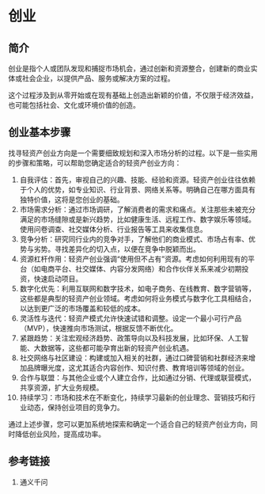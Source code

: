 # 创业


## 简介

创业是指个人或团队发现和捕捉市场机会，通过创新和资源整合，创建新的商业实体或社会企业，以提供产品、服务或解决方案的过程。

这个过程涉及到从零开始或在现有基础上创造出新颖的价值，不仅限于经济效益，也可能包括社会、文化或环境价值的创造。

## 创业基本步骤

找寻轻资产创业方向是一个需要细致规划和深入市场分析的过程。以下是一些实用的步骤和策略，可以帮助您确定适合的轻资产创业方向：

1. 自我评估：首先，审视自己的兴趣、技能、经验和资源。轻资产创业往往依赖于个人的优势，如专业知识、行业背景、网络关系等。明确自己在哪方面具有独特价值，这将是您创业的基础。
2. 市场需求分析：通过市场调研，了解消费者的需求和痛点。关注那些未被充分满足的市场缝隙或是新兴趋势，比如健康生活、远程工作、数字娱乐等领域。使用问卷调查、社交媒体分析、行业报告等工具来收集信息。
3. 竞争分析：研究同行业内的竞争对手，了解他们的商业模式、市场占有率、优势与劣势。寻找差异化的切入点，以便在竞争中脱颖而出。
4. 资源杠杆作用：轻资产创业强调“使用但不占有”资源。考虑如何利用现有的平台（如电商平台、社交媒体、内容分发网络）和合作伙伴关系来减少初期投资，快速启动项目。
5. 数字化优先：利用互联网和数字技术，如电子商务、在线教育、数字营销等，这些都是典型的轻资产创业领域。考虑如何将业务模式与数字化工具相结合，以达到更广泛的市场覆盖和较低的成本。
6. 灵活性与迭代：轻资产模式允许快速试错和调整。设定一个最小可行产品（MVP），快速推向市场测试，根据反馈不断优化。
7. 紧跟趋势：关注宏观经济趋势、政策导向以及科技发展，比如环保、人工智能、大数据等，这些都可能孕育出新的轻资产创业机遇。
8. 社交网络与社区建设：构建或加入相关的社群，通过口碑营销和社群经济来增加品牌曝光度，这尤其适合内容创作、知识付费、教育培训等领域的创业。
9. 合作与联盟：与其他企业或个人建立合作，比如通过分销、代理或联营模式，共享资源，扩大业务规模。
10. 持续学习：市场和技术在不断变化，持续学习最新的创业理念、营销技巧和行业动态，保持创业项目的竞争力。

通过上述步骤，您可以更加系统地探索和确定一个适合自己的轻资产创业方向，同时降低创业风险，提高成功率。


## 参考链接

1. 通义千问